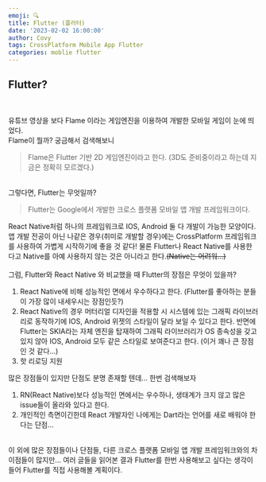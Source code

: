 ```yaml
---
emoji: 🔍
title: Flutter (플러터)
date: '2023-02-02 16:00:00'
author: Covy
tags: CrossPlatform Mobile App Flutter
categories: moblie flutter
---
```


## Flutter?
<br />

유튜브 영상을 보다 Flame 이라는 게임엔진을 이용하여 개발한 모바일 게임이 눈에 띄었다.<br /> Flame이 뭘까? 궁금해서 검색해보니

> Flame은 Flutter 기반 2D 게임엔진이라고 한다. (3D도 준비중이라고 하는데 지금은 정확히 모르겠다.)

<br />그렇다면, Flutter는 무엇일까?

> Flutter는 Google에서 개발한 크로스 플랫폼 모바일 앱 개발 프레임워크이다.

React Native처럼 하나의 프레임워크로 IOS, Android 둘 다 개발이 가능한 모양이다.<br />
앱 개발 전공이 아닌 나같은 경우(취미로 개발할 경우)에는 CrossPlatform 프레임워크를 사용하여 가볍게 시작하기에 좋을 것 같다! 물론 Flutter나 React Native를 사용한다고 Native를 아예 사용하지 않는 것은 아니라고 한다.~~(Native는 어려워...)~~ <br /><br />
그럼, Flutter와 React Native 와 비교했을 때 Flutter의 장점은 무엇이 있을까?

1. React Native에 비해 성능적인 면에서 우수하다고 한다. (Flutter를 좋아하는 분들이 가장 많이 내세우시는 장점인듯?)
2. React Native의 경우 머터리얼 디자인을 적용할 시 시스템에 있는 그래픽 라이브러리로 동작하기에 IOS, Android 위젯의 스타일이 달라 보일 수 있다고 한다. 반면에 Flutter는 SKIA라는 자체 엔진을 탑재하여 그래픽 라이브러리가 OS 종속성을 갖고 있지 않아 IOS, Android 모두 같은 스타일로 보여준다고 한다. (이거 꽤나 큰 장점인 것 같다...)
3. 핫 리로딩 지원

많은 장점들이 있지만 단점도 분명 존재할 텐데... 한번 검색해보자
1. RN(React Native)보다 성능적인 면에서는 우수하나, 생태계가 크지 않고 많은 issue들이 올라와 있다고 한다.
2. 개인적인 측면이긴한데 React 개발자인 나에게는 Dart라는 언어를 새로 배워야 한다는 단점...

<br />이 외에 많은 장점들이나 단점들, 다른 크로스 플랫폼 모바일 앱 개발 프레임워크와의 차이점들이 많지만... 여러 글들을 읽어본 결과 Flutter를 한번 사용해보고 싶다는 생각이 들어 Flutter를 직접 사용해볼 계획이다.


<br /><br /><br />